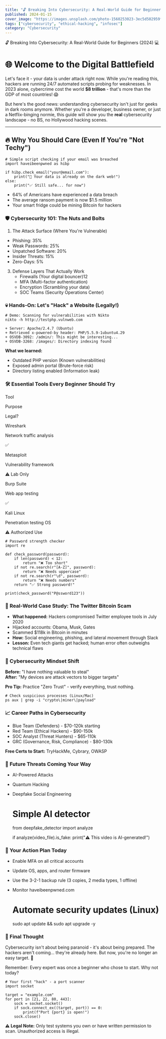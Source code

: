 ```yaml
---
title: "🔓 Breaking Into Cybersecurity: A Real-World Guide for Beginners (2024) 💻"
published: 2024-01-15
cover_image: "https://images.unsplash.com/photo-1560253023-3ec5d502959f"
tags: ["cybersecurity", "ethical-hacking", "infosec"]
category: "Cybersecurity"
---
```


   🔓 Breaking Into Cybersecurity: A Real-World Guide for Beginners (2024) 💻 

🌐 Welcome to the Digital Battlefield
=====================================

Let's face it - your data is under attack right now. While you're reading this, hackers are running 24/7 automated scripts probing for weaknesses. In 2023 alone, cybercrime cost the world **$8 trillion** - that's more than the GDP of most countries! 😱

But here's the good news: understanding cybersecurity isn't just for geeks in dark rooms anymore. Whether you're a developer, business owner, or just a Netflix-binging normie, this guide will show you the **real** cybersecurity landscape - no BS, no Hollywood hacking scenes.

* * *

🔥 Why You Should Care (Even If You're "Not Techy")
---------------------------------------------------

    # Simple script checking if your email was breached
    import haveibeenpwned as hibp
    
    if hibp.check_email("your@email.com"):
        print("🚨 Your data is already on the dark web!")
    else:
        print("✅ Still safe... for now")

*   64% of Americans have experienced a data breach
*   The average ransom payment is now $1.5 million
*   Your smart fridge could be mining Bitcoin for hackers

### 🛡️ Cybersecurity 101: The Nuts and Bolts

1.  The Attack Surface (Where You're Vulnerable)

*   Phishing: 35%
*   Weak Passwords: 25%
*   Unpatched Software: 20%
*   Insider Threats: 15%
*   Zero-Days: 5%

3.  Defense Layers That Actually Work
    *   Firewalls (Your digital bouncer)12
    *   MFA (Multi-factor authentication)
    *   Encryption (Scrambling your data)
    *   SOC Teams (Security Operations Center)

### 💀 Hands-On: Let's "Hack" a Website (Legally!)

    # Demo: Scanning for vulnerabilities with Nikto
    nikto -h http://testphp.vulnweb.com
    
    + Server: Apache/2.4.7 (Ubuntu)
    + Retrieved x-powered-by header: PHP/5.5.9-1ubuntu4.29
    + OSVDB-3092: /admin/: This might be interesting...
    + OSVDB-3268: /images/: Directory indexing found

**What we learned:**

*   Outdated PHP version (Known vulnerabilities)
*   Exposed admin portal (Brute-force risk)
*   Directory listing enabled (Information leak)

### 🛠️ Essential Tools Every Beginner Should Try

Tool

Purpose

Legal?

Wireshark

Network traffic analysis

✅

Metasploit

Vulnerability framework

⚠️ Lab Only

Burp Suite

Web app testing

✅

Kali Linux

Penetration testing OS

⚠️ Authorized Use

    # Password strength checker
    import re
    
    def check_password(password):
        if len(password) < 12:
            return "❌ Too short"
        if not re.search(r"[A-Z]", password):
            return "❌ Needs uppercase"
        if not re.search(r"\d", password):
            return "❌ Needs numbers"
        return "✅ Strong password!"
    
    print(check_password("P@ssword123"))

### 🚨 Real-World Case Study: The Twitter Bitcoin Scam

*   **What happened:** Hackers compromised Twitter employee tools in July 2020
*   Hijacked accounts: Obama, Musk, Gates
*   Scammed $118k in Bitcoin in minutes
*   **How:** Social engineering, phishing, and lateral movement through Slack
*   **Lesson:** Even tech giants get hacked; human error often outweighs technical flaws

### 🧠 Cybersecurity Mindset Shift

**Before:** "I have nothing valuable to steal"  
**After:** "My devices are attack vectors to bigger targets"

**Pro Tip:** Practice "Zero Trust" - verify everything, trust nothing.

    # Check suspicious processes (Linux/Mac)
    ps aux | grep -i "crypto\|miner\|payload"

### 📈 Career Paths in Cybersecurity

*   Blue Team (Defenders) - $70-120k starting
*   Red Team (Ethical Hackers) - $90-150k
*   SOC Analyst (Threat Hunters) - $65-110k
*   GRC (Governance, Risk, Compliance) - $80-130k

**Free Certs to Start:** TryHackMe, Cybrary, OWASP

### 🔮 Future Threats Coming Your Way

*   AI-Powered Attacks
*   Quantum Hacking
*   Deepfake Social Engineering

    # Simple AI detector
    from deepfake_detector import analyze
    
    if analyze(video_file).is_fake:
        print("⚠️ This video is AI-generated!")

### 🛑 Your Action Plan Today

*   Enable MFA on all critical accounts
*   Update OS, apps, and router firmware
*   Use the 3-2-1 backup rule (3 copies, 2 media types, 1 offline)
*   Monitor haveibeenpwned.com

    # Automate security updates (Linux)
    sudo apt update && sudo apt upgrade -y

### 💬 Final Thought

Cybersecurity isn't about being paranoid - it's about being prepared. The hackers aren't coming... they're already here. But now, you're no longer an easy target. 🎯

Remember: Every expert was once a beginner who chose to start. Why not today?

    # Your first "hack" - a port scanner
    import socket
    
    target = "example.com"
    for port in [21, 22, 80, 443]:
        sock = socket.socket()
        if sock.connect_ex((target, port)) == 0:
            print(f"Port {port} is open!")
        sock.close()

**⚠️ Legal Note:** Only test systems you own or have written permission to scan. Unauthorized access is illegal.